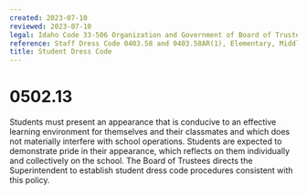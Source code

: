```yaml
---
created: 2023-07-10
reviewed: 2023-07-10
legal: Idaho Code 33-506 Organization and Government of Board of Trustees, Idaho Code 33-512(6),Governance of Schools,
reference: Staff Dress Code 0403.58 and 0403.58AR(1), Elementary, Middle and Seoncdary Student Handbook
title: Student Dress Code
---
```


# 0502.13 

Students must present an appearance that is conducive to an effective learning environment for themselves and their classmates and which does not materially interfere with school operations. Students are expected to demonstrate pride in their appearance, which reflects on them individually and collectively on the school. The Board of Trustees directs the Superintendent to establish student dress code procedures consistent with this policy.
